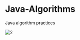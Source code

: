 # Java-Algorithms
Java algorithm practices

![2](https://user-images.githubusercontent.com/57646605/106401112-fa211780-63e7-11eb-8907-a7aa6e7edccb.jpg)
